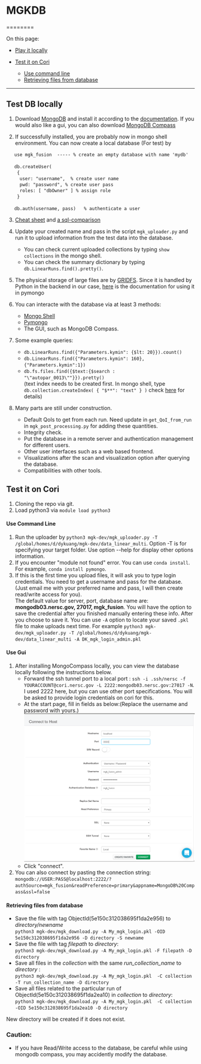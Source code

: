 # **MGKDB**
========

On this page:  

* [Play it locally](#markdown-header-play-it-locally)  

* [Test it on Cori](#markdown-header-test-it-on-cori)  
    * [Use command line](#markdown-header-test-it-on-cori)  
    * [Retrieving files from database](#markdown-header-retrieving-files-from-database)

---


## Test DB  locally

1. Download [MongoDB](https://www.mongodb.com/what-is-mongodb) and install it according to the [documentation](https://docs.mongodb.com/manual/administration/install-community/). If you would also like a gui, you can also download [MongoDB Compass](https://www.mongodb.com/products/compass)

2. If successfully installed, you are probably now in mongo shell environment. You can now create a local database (For test) by   
```
   use mgk_fusion  ----- % create an empty database with name 'mydb'   

   db.createUser(   
    {   
     user: "username",  % create user name  
     pwd: "password", % create user pass  
     roles: [ "dbOwner" ] % assign role  
    }   
   
   db.auth(username, pass)   % authenticate a user    
```  

3. [Cheat sheet](https://blog.codecentric.de/files/2012/12/MongoDB-CheatSheet-v1_0.pdf) and [a sql-comparison](https://docs.mongodb.com/manual/reference/sql-comparison/ )  

4. Update your created name and pass in the script `mgk_uploader.py` and run it to upload information from the test data into the database.  
   * You can check current uploaded collections by typing `show collections` in the mongo shell.   
   * You can check the summary dictionary by typing `db.LinearRuns.find().pretty()`.

5. The physical storage of large files are by [GRIDFS](https://docs.mongodb.com/manual/core/gridfs/). Since it is handled by Python in the backend in our case, [here](https://api.mongodb.com/python/current/api/gridfs/index.html) is the documentation for using it in pymongo

6. You can interacte with the database via at least 3 methods:  
   * [Mongo Shell](https://docs.mongodb.com/manual/mongo/)  
   * [Pymongo](https://api.mongodb.com/python/current/api/index.html)  
   * The GUI, such as MongoDB Compass.  
   

7. Some example queries:  
   * `db.LinearRuns.find({"Parameters.kymin": {$lt: 20}}).count()`   
   * `db.LinearRuns.find({"Parameters.kymin": 160},{"Parameters.kymin":1})`    
   * `db.fs.files.find({$text:{$search : "\"autopar_0013\""}}).pretty()`   
   (text index needs to be created first. In mongo shell, type `db.collection.createIndex( { "$**": "text" } )` check [here](https://docs.mongodb.com/v3.2/core/index-text/) for details) 
  
8. Many parts are still under construction.   
   * Default QoIs to get from each run.  Need update in `get_QoI_from_run` in `mgk_post_processing.py` for adding these quantities.    
   * Integrity check.  
   * Put the database in a remote server and authentication management for different users.    
   * Other user interfaces such as a web based frontend.    
   * Visualizations after the scan and visualization option after querying the database.  
   * Compatibilities with other tools.

## Test it on Cori

1. Cloning the repo via git.  
2. Load python3 via `module load python3` 

#### Use Command Line
1. Run the uploader by `python3 mgk-dev/mgk_uploader.py -T /global/homes/d/dykuang/mgk-dev/data_linear_multi`.  Option -T is for specifying your target folder. Use option --help for display other options information.  
2. If you encounter "module not found" error. You can use `conda install`. For example, `conda install pymongo`.  
3. If this is the first time you upload files, it will ask you to type login credentials. You need to get a username and pass for the database. (Just email me with your preferred name and pass, I will then create read/write access for you).  
The default value for server, port, database name are:  **mongodb03.nersc.gov, 27017, mgk_fusion**. You will have the option to save the credential after you finished manually entering these info.
After you choose to save it. You can use `-A` option to locate your saved `.pkl` file to make uploads next time. For example `python3 mgk-dev/mgk_uploader.py -T /global/homes/d/dykuang/mgk-dev/data_linear_multi -A DK_mgk_login_admin.pkl`
#### Use Gui
1. After installing MongoCompass locally, you can view the database locally following the instructions below.  
   * Forward the ssh tunnel port to a local port : `ssh -i .ssh/nersc -f YOURACCOUNT@cori.nersc.gov -L 2222:mongodb03.nersc.gov:27017 -N`. I used 2222 here, but you can use other port specifications.
    You will be asked to provide login credentials on cori for this.    
   * At the start page, fill in fields as below:(Replace the username and password with yours.)  
![picture](mongocompasslogin.png)     
   * Click "connect".      
6. You can also connect by pasting the connection string:  
`mongodb://USER:PASS@localhost:2222/?authSource=mgk_fusion&readPreference=primary&appname=MongoDB%20Compass&ssl=false`  

#### Retrieving files from database    
* Save the file with tag ObjectId(5e150c312038695f1da2e956) to *directory/newname*  
`python3 mgk-dev/mgk_download.py -A My_mgk_login.pkl -OID 5e150c312038695f1da2e956 -D directory -S newname`  
* Save the file with tag *filepath* to *directory*:  
`python3 mgk-dev/mgk_download.py -A My_mgk_login.pkl -F filepath -D directory`    
* Save all files in the *collection* with the same *run_collection_name* to *directory* :  
`python3 mgk-dev/mgk_download.py -A My_mgk_login.pkl  -C collection -T run_collection_name -D directory`    
* Save all files related to the particular run of ObjectId(5e150c312038695f1da2ea10) in *collection* to *directory*:  
`python3 mgk-dev/mgk_download.py -A My_mgk_login.pkl  -C collection -OID 5e150c312038695f1da2ea10 -D directory`  

New directory will be created if it does not exist.

### Caution:
* If you have Read/Write access to the database, be careful while using mongodb compass, you may accidently modify the database.  
